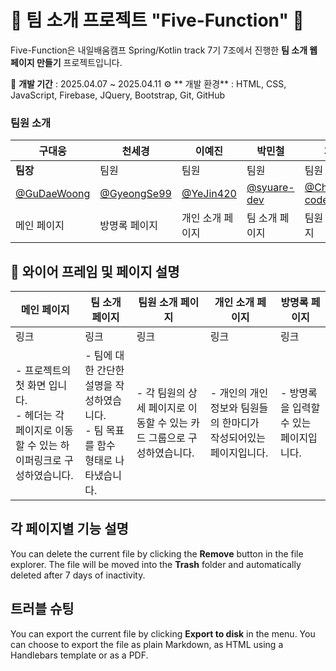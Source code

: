 # 🐣 팀 소개 프로젝트 "Five-Function" 🐥

Five-Function은 내일배움캠프 Spring/Kotlin track 7기 7조에서 진행한 **팀 소개 웹페이지 만들기** 프로젝트입니다.

🐥 **개발 기간** : 2025.04.07 ~ 2025.04.11
⚙️ ** 개발 환경** : HTML, CSS, JavaScript, Firebase, JQuery, Bootstrap, Git, GitHub

### 팀원 소개

| 구대웅                                       | 천세경                                       | 이예진                                   | 박민철                                       | 차순영                                             |
| -------------------------------------------- | -------------------------------------------- | ---------------------------------------- | -------------------------------------------- | -------------------------------------------------- |
| **팀장**                                     | 팀원                                         | 팀원                                     | 팀원                                         | 팀원                                               |
| [@GuDaeWoong](https://github.com/GuDaeWoong) | [@GyeongSe99](https://github.com/GyeongSe99) | [@YeJin420](https://github.com/YeJin420) | [@syuare-dev](https://github.com/syuare-dev) | [@ChaCha89-code](https://github.com/ChaCha89-code) |
| 메인 페이지                                  | 방명록 페이지                                | 개인 소개 페이지                         | 팀 소개 페이지                               | 팀원 소개 페이지                                   |

## 📁 와이어 프레임 및 페이지 설명

| 메인 페이지                                                                                        | 팀 소개 페이지                                                                       | 팀원 소개 페이지                                                       | 개인 소개 페이지                                                 | 방명록 페이지                           |
| -------------------------------------------------------------------------------------------------- | ------------------------------------------------------------------------------------ | ---------------------------------------------------------------------- | ---------------------------------------------------------------- | --------------------------------------- |
| 링크                                                                                               | 링크                                                                                 | 링크                                                                   | 링크                                                             | 링크                                    |
| - 프로젝트의 첫 화면 입니다. <br> - 헤더는 각 페이지로 이동할 수 있는 하이퍼링크로 구성하였습니다. | - 팀에 대한 간단한 설명을 작성하였습니다. <br> - 팀 목표를 함수 형태로 나타냈습니다. | - 각 팀원의 상세 페이지로 이동할 수 있는 카드 그룹으로 구성하였습니다. | - 개인의 개인정보와 팀원들의 한마디가 작성되어있는 페이지입니다. | - 방명록을 입력할 수 있는 페이지입니다. |

## 각 페이지별 기능 설명

You can delete the current file by clicking the **Remove** button in the file explorer. The file will be moved into the **Trash** folder and automatically deleted after 7 days of inactivity.

## 트러블 슈팅

You can export the current file by clicking **Export to disk** in the menu. You can choose to export the file as plain Markdown, as HTML using a Handlebars template or as a PDF.
